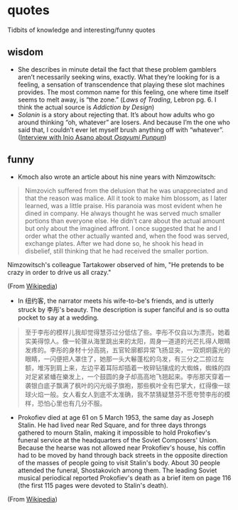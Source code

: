 # quotes

Tidbits of knowledge and interesting/funny quotes


## wisdom 

- She describes in minute detail the fact that these problem gamblers aren’t necessarily seeking wins, exactly. What they’re looking for is a feeling, a sensation of transcendence that playing these slot machines provides. The most common name for this feeling, one where time itself seems to melt away, is “the zone.” (_Laws of Trading_, Lebron pg. 6. I think the actual source is _Addiction by Design_)
- _Solanin_ is a story about rejecting that. It’s about how adults who go around thinking “oh, whatever” are losers. And because I’m the one who said that, I couldn’t ever let myself brush anything off with “whatever”. ([Interview with Inio Asano about _Osayumi Punpun_](https://mangabrog.wordpress.com/2014/07/06/inio-asano-interview-reality-is-tough-so-read-this-manga-about-cute-girls-and-feel-better/))

## funny
- Kmoch also wrote an article about his nine years with Nimzowitsch:

> Nimzovich suffered from the delusion that he was unappreciated and that the reason was malice. All it took to make him blossom, as I later learned, was a little praise. His paranoia was most evident when he dined in company. He always thought he was served much smaller portions than everyone else. He didn't care about the actual amount but only about the imagined affront. I once suggested that he and I order what the other actually wanted and, when the food was served, exchange plates. After we had done so, he shook his head in disbelief, still thinking that he had received the smaller portion.

Nimzowitsch's colleague Tartakower observed of him, "He pretends to be crazy in order to drive us all crazy."

(From [Wikipedia](https://en.wikipedia.org/wiki/Aron_Nimzowitsch))

- In 纽约客, the narrator meets his wife-to-be's friends, and is utterly struck by 李彤's beauty. The description is super fanciful and is so outta pocket to say at a wedding.
> 至于李彤的模样儿我却觉得慧芬过分低估了些。李彤不仅自以为漂亮，她着实美得惊人。像一轮骤从海里跳出来的太阳，周身一道道的光芒扎得人眼睛发疼的。李彤的身材十分高挑，五官轮廓都异常飞扬显突，一双炯炯露光的眼睛，一闪便把人罩住了，她那一头大鬈蓬松的乌发，有三分之二掠过左额，堆泻到肩上来，左边平着耳际却插着一枚碎钻镶成的大蜘蛛，蜘蛛的四对足紧紧蟠在樂发上，一个鼓圆的身子却高高地飞翘起来。李彤那天穿着一袭银白底子飘满了枫叶的闪光缎子旗袍，那些枫叶全有巴掌大，红得像一球球火焰一般。女人看女人到底不太准确，我不禁猜疑慧芬不愿夸赞李彤的模样，恐怕心里也有几分不服。

- Prokofiev died at age 61 on 5 March 1953, the same day as Joseph Stalin. He had lived near Red Square, and for three days throngs gathered to mourn Stalin, making it impossible to hold Prokofiev's funeral service at the headquarters of the Soviet Composers' Union. Because the hearse was not allowed near Prokofiev's house, his coffin had to be moved by hand through back streets in the opposite direction of the masses of people going to visit Stalin's body. About 30 people attended the funeral, Shostakovich among them. The leading Soviet musical periodical reported Prokofiev's death as a brief item on page 116 (the first 115 pages were devoted to Stalin's death).

(From [Wikipedia](https://en.wikipedia.org/wiki/Sergei_Prokofiev#Death))
